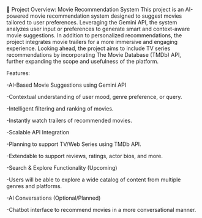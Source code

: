 📄 Project Overview: Movie Recommendation System This project is an AI-powered movie recommendation system designed to suggest movies tailored to user preferences. Leveraging the Gemini API, the system analyzes user input or preferences to generate smart and context-aware movie suggestions. In addition to personalized recommendations, the project integrates movie trailers for a more immersive and engaging experience. Looking ahead, the project aims to include TV series recommendations by incorporating The Movie Database (TMDb) API, further expanding the scope and usefulness of the platform.

Features:

-AI-Based Movie Suggestions using Gemini API

-Contextual understanding of user mood, genre preference, or query.

-Intelligent filtering and ranking of movies.

-Instantly watch trailers of recommended movies.

-Scalable API Integration

-Planning to support TV/Web Series using TMDb API.

-Extendable to support reviews, ratings, actor bios, and more.

-Search & Explore Functionality (Upcoming)

-Users will be able to explore a wide catalog of content from multiple genres and platforms.

-AI Conversations (Optional/Planned)

-Chatbot interface to recommend movies in a more conversational manner.
